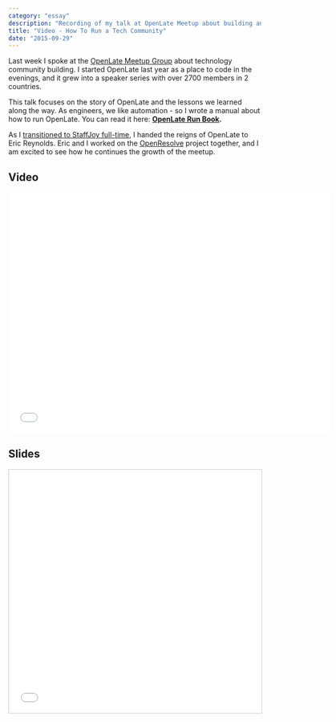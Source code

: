 ```yaml
---
category: "essay"
description: "Recording of my talk at OpenLate Meetup about building and running a technology community"
title: "Video - How To Run a Tech Community"
date: "2015-09-29"
---
```


Last week I spoke at the [OpenLate Meetup Group](http://meetup.com/openlate) about technology community building. I started OpenLate last year as a place to code in the evenings, and it grew into a speaker series with over 2700 members in 2 countries. 

This talk focuses on the story of OpenLate and the lessons we learned along the way. As engineers, we like automation - so I wrote a manual about how to run OpenLate. You can read it here: **[OpenLate Run Book](https://opendns.app.box.com/OpenLateMeetupRunbook).** 

As I [transitioned to StaffJoy full-time](/starting-staffjoy), I handed the reigns of OpenLate to Eric Reynolds. Eric and I worked on the [OpenResolve](https://www.openresolve.com/) project together, and I am excited to see how he continues the growth of the meetup.

## Video

<iframe width="640" height="480" src="//www.youtube-nocookie.com/embed/-44xpEdVUic?rel=0" frameborder="0" allowfullscreen></iframe>

## Slides

<iframe src="//www.slideshare.net/slideshow/embed_code/key/9niYUwXHXYmsiG" width="595" height="485" frameborder="0" marginwidth="0" marginheight="0" scrolling="no" style="border:1px solid #CCC; border-width:1px; margin-bottom:5px; max-width: 100%;" allowfullscreen> </iframe>
